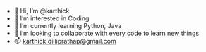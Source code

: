 - 👋 Hi, I’m @karthick
- 👀 I’m interested in Coding
- 🌱 I’m currently learning Python, Java
- 💞️ I’m looking to collaborate with every code to learn new things
- 📫 karthick.dilliprathap@gmail.com

<!---
karthickmsse/karthickmsse is a ✨ special ✨ repository because its `README.md` (this file) appears on your GitHub profile.
You can click the Preview link to take a look at your changes.
--->
